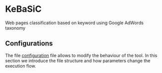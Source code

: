 # KeBaSiC
Web pages classification based on keyword using Google AdWords taxonomy 

## Configurations
 The file [configuration](/kebasic/config.json) file allows to modify the behaviour of the tool.
 In this section we introduce the file structure and how parameters change the execution flow.
   